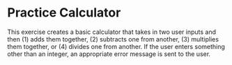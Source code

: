 # Practice Calculator
This exercise creates a basic calculator that takes in two user inputs and then (1) adds them together, (2) subtracts one from another, (3) multiplies them together, or (4) divides one from another.
If the user enters something other than an integer, an appropriate error message is sent to the user.
